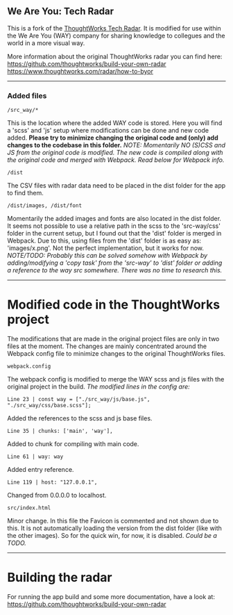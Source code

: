 ## We Are You: Tech Radar

This is a fork of the [ThoughtWorks Tech Radar](https://www.thoughtworks.com/radar).
It is modified for use within the We Are You (WAY) company for sharing knowledge to collegues and the world in a more visual way.

More information about the original ThoughtWorks radar you can find here:
https://github.com/thoughtworks/build-your-own-radar
https://www.thoughtworks.com/radar/how-to-byor

---

### Added files

```
/src_way/*
```

This is the location where the added WAY code is stored. Here you will find a 'scss' and 'js' setup where modifications can be done and new code added. **Please try to minimize changing the original code and (only) add changes to the codebase in this folder.**
_NOTE: Momentarily NO (S)CSS and JS from the original code is modified. The new code is compiled along with the original code and merged with Webpack. Read below for Webpack info._

```
/dist
```

The CSV files with radar data need to be placed in the dist folder for the app to find them.

```
/dist/images, /dist/font
```

Momentarily the added images and fonts are also located in the dist folder.
It seems not possible to use a relative path in the scss to the 'src-way/css' folder in the current setup, but I found out that the 'dist' folder is merged in Webpack. Due to this, using files from the 'dist' folder is as easy as: 'images/x.png'. Not the perfect implementation, but it works for now.
_NOTE/TODO: Probably this can be solved somehow with Webpack by adding/modifying a 'copy task' from the 'src-way' to 'dist' folder or adding a reference to the way src somewhere. There was no time to research this._

---

# Modified code in the ThoughtWorks project

The modifications that are made in the original project files are only in two files at the moment. The changes are mainly concentrated around the Webpack config file to minimize changes to the original ThoughtWorks files.

```
webpack.config
```

The webpack config is modified to merge the WAY scss and js files with the original project in the build.
_The modified lines in the config are:_

```
Line 23 | const way = ["./src_way/js/base.js", "./src_way/css/base.scss"];
```

Added the references to the scss and js base files.

```
Line 35 | chunks: ['main', 'way'],
```

Added to chunk for compiling with main code.

```
Line 61 | way: way
```

Added entry reference.

```
Line 119 | host: "127.0.0.1",
```

Changed from 0.0.0.0 to localhost.

```
src/index.html
```

Minor change. In this file the Favicon is commented and not shown due to this. It is not automatically loading the version from the dist folder (like with the other images). So for the quick win, for now, it is disabled.
_Could be a TODO._

---

# Building the radar

For running the app build and some more documentation, have a look at:
https://github.com/thoughtworks/build-your-own-radar
